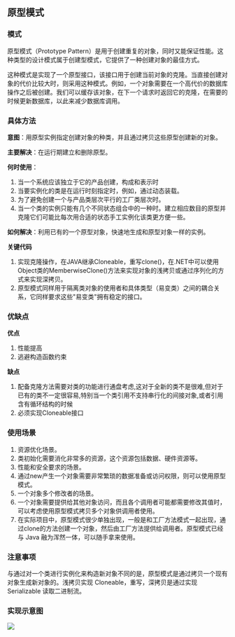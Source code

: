 ## 原型模式
### 模式
原型模式（Prototype Pattern）是用于创建重复的对象，同时又能保证性能。这种类型的设计模式属于创建型模式，它提供了一种创建对象的最佳方式。

这种模式是实现了一个原型接口，该接口用于创建当前对象的克隆。当直接创建对象的代价比较大时，则采用这种模式。例如，一个对象需要在一个高代价的数据库操作之后被创建。我们可以缓存该对象，在下一个请求时返回它的克隆，在需要的时候更新数据库，以此来减少数据库调用。

### 具体方法
**意图**：用原型实例指定创建对象的种类，并且通过拷贝这些原型创建新的对象。

**主要解决**：在运行期建立和删除原型。

**何时使用**： 
1. 当一个系统应该独立于它的产品创建，构成和表示时
2. 当要实例化的类是在运行时刻指定时，例如，通过动态装载。
3. 为了避免创建一个与产品类层次平行的工厂类层次时。
4. 当一个类的实例只能有几个不同状态组合中的一种时。建立相应数目的原型并克隆它们可能比每次用合适的状态手工实例化该类更方便一些。

**如何解决**：利用已有的一个原型对象，快速地生成和原型对象一样的实例。

**关键代码**
1. 实现克隆操作，在JAVA继承Cloneable，重写clone()，在.NET中可以使用Object类的MemberwiseClone()方法来实现对象的浅拷贝或通过序列化的方式来实现深拷贝。
2. 原型模式同样用于隔离类对象的使用者和具体类型（易变类）之间的耦合关系，它同样要求这些"易变类"拥有稳定的接口。 

### 优缺点
**优点**
1. 性能提高
2. 逃避构造函数约束

**缺点**
1. 配备克隆方法需要对类的功能进行通盘考虑,这对于全新的类不是很难,但对于已有的类不一定很容易,特别当一个类引用不支持串行化的间接对象,或者引用含有循环结构的时候
2. 必须实现Cloneable接口

### 使用场景
1. 资源优化场景。
2. 类初始化需要消化非常多的资源，这个资源包括数据、硬件资源等。 
3. 性能和安全要求的场景。 
4. 通过new产生一个对象需要非常繁琐的数据准备或访问权限，则可以使用原型模式。 
5. 一个对象多个修改者的场景。 
6. 一个对象需要提供给其他对象访问，而且各个调用者可能都需要修改其值时，可以考虑使用原型模式拷贝多个对象供调用者使用。 
7. 在实际项目中，原型模式很少单独出现，一般是和工厂方法模式一起出现，通过clone的方法创建一个对象，然后由工厂方法提供给调用者。原型模式已经与 Java 融为浑然一体，可以随手拿来使用。 

### 注意事项
与通过对一个类进行实例化来构造新对象不同的是，原型模式是通过拷贝一个现有对象生成新对象的。浅拷贝实现 Cloneable，重写，深拷贝是通过实现 Serializable 读取二进制流。

### 实现示意图
![](http://www.runoob.com/wp-content/uploads/2014/08/prototype_pattern_uml_diagram.jpg)
